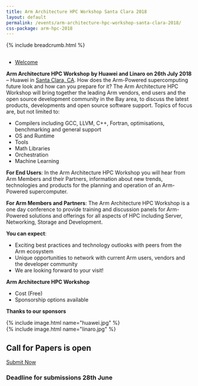 ```yaml
---
title: Arm Architecture HPC Workshop Santa Clara 2018
layout: default
permalink: /events/arm-architecture-hpc-workshop-santa-clara-2018/
css-package: arm-hpc-2018
---
```

{% include breadcrumb.html %}

<div class="container-fluid" id="content-container">
<div class="row no-padding arm-hpc-row top">
    <div class="container">
        <img src="data:image/gif;base64,R0lGODlhAQABAAAAACH5BAEKAAEALAAAAAABAAEAAAICTAEAOw==" data-src="{% asset_path 'banner-hpc-2018.png' %}" alt="Arm HPC Santa Clara Banner" class="img-responsive lazyload center-block"/>
    </div>
</div>

<div class="row arm-hpc-row main">
<div class="container">


<ul class="nav nav-tabs" role="tablist" id="tabbed_nav">
  <li role="presentation" class="active">
    <a href="#welcome" role="tab" data-toggle="tab">
        Welcome
    </a>
  </li>
</ul>

<div class="tab-content" id="tabbed_nav_content"><!--Start Tab Content-->

<div role="tabpanel" class="tab-pane tab-pane-legal active" id="welcome">


<div class="col-sm-6" markdown="1">

**Arm Architecture HPC Workshop** __by Huawei and Linaro on 26th July 2018__ – Huawei in [Santa Clara, CA](https://maps.google.com/?q=2330+Central+Expressway,+Santa+Clara,+CA+95050&entry=gmail&source=g). How does the Arm-Powered supercomputing future look and how can you prepare for it? The Arm Architecture HPC Workshop will bring together the leading Arm vendors, end users and the open source development community in the Bay area, to discuss the latest products, developments and open source software support. Topics of focus are, but not limited to:

*   Compilers including GCC, LLVM, C++, Fortran, optimisations, benchmarking and general support
*   OS and Runtime
*   Tools
*   Math Libraries
*   Orchestration
*   Machine Learning

**For End Users**: In the Arm Architecture HPC Workshop you will hear from Arm Members and their Partners, information about new trends, technologies and products for the planning and operation of an Arm-Powered supercomputer.

**For Arm Members and Partners**: The Arm Architecture HPC Workshop is a one day conference to provide training and discussion panels for Arm-Powered solutions and offerings for all aspects of HPC including Server, Networking, Storage and Development.

**You can expect**:

*   Exciting best practices and technology outlooks with peers from the Arm ecosystem
*   Unique opportunities to network with current Arm users, vendors and the developer community
*   We are looking forward to your visit!

**Arm Architecture HPC Workshop**

*   Cost (Free)
*   Sponsorship options available

**Thanks to our sponsors**

<div class="col-xs-6 col-sm-4" markdown="1">
{% include image.html name="huawei.jpg" %}
</div>
<div class="col-xs-6 col-sm-4" markdown="1">
{% include image.html name="linaro.jpg" %}
</div>

</div>

<div class="col-sm-6">

<div id="eventbrite-widget-container-46288258427"></div>

<script src="https://www.eventbrite.co.uk/static/widgets/eb_widgets.js"></script>

<script type="text/javascript">
    var exampleCallback = function() {
        console.log('Order complete!');
    };

    window.EBWidgets.createWidget({
        // Required
        widgetType: 'checkout',
        eventId: '46288258427',
        iframeContainerId: 'eventbrite-widget-container-46288258427',

        // Optional
        iframeContainerHeight: 425,  // Widget height in pixels. Defaults to a minimum of 425px if not provided
        onOrderComplete: exampleCallback  // Method called when an order has successfully completed
    });
</script>

<div id="call-for-papers">

<h2>Call for Papers is <span>open</span></h2>
<a href="https://docs.google.com/forms/d/1HRS8-x9WJAUytMdre8fypcmU5OnXl4eHZEMIuftPjmA/viewform?edit_requested=true" class="btn btn-primary btn-two call-for-papers">Submit Now</a>
<h3>Deadline for submissions 28th June</h3>

</div>


</div>





</div>


</div><!--End Tab Content-->


</div><!--End Container-->
</div><!--End Row-->

<div class="row no-padding arm-hpc-row bottom">
    <div class="container">
        <img src="data:image/gif;base64,R0lGODlhAQABAAAAACH5BAEKAAEALAAAAAABAAEAAAICTAEAOw==" data-src="{% asset_path 'banner-hpc-2018.png' %}" alt="Arm Architecture HPC Workshop Santa Clara" class="img-responsive lazyload center-block"/>
    </div>
</div>
</div>
